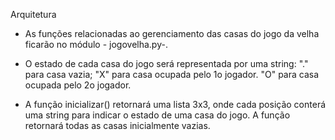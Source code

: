 Arquitetura

* As funções relacionadas ao gerenciamento das casas do jogo da velha ficarão no módulo - jogovelha.py-.

* O estado de cada casa do jogo será representada por uma string: "." para casa vazia; "X" para casa ocupada pelo 1o jogador. "O" para casa ocupada pelo 2o jogador.

* A função inicializar() retornará uma lista 3x3, onde cada posição conterá uma string para indicar o estado de uma casa do jogo. A função retornará todas as casas inicialmente vazias.
